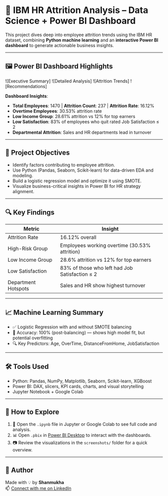 
# 🧠 IBM HR Attrition Analysis – Data Science + Power BI Dashboard

This project dives deep into employee attrition trends using the IBM HR dataset, combining **Python machine learning** and an **interactive Power BI dashboard** to generate actionable business insights.

---

## 🖼️ Power BI Dashboard Highlights

![Executive Summary]
![Detailed Analysis]
![Attrition Trends]
![Recommendations]

**Dashboard Insights**:
- **Total Employees**: 1470 | **Attrition Count**: 237 | **Attrition Rate**: 16.12%
- **Overtime Employees**: 30.53% attrition rate
- **Low Income Group**: 28.61% attrition vs 12% for top earners
- **Low Satisfaction**: 83% of employees who quit rated Job Satisfaction ≤ 2
- **Departmental Attrition**: Sales and HR departments lead in turnover

---

## 🎯 Project Objectives

- Identify factors contributing to employee attrition.
- Use Python (Pandas, Seaborn, Scikit-learn) for data-driven EDA and modeling.
- Build a logistic regression model and optimize it using SMOTE.
- Visualize business-critical insights in Power BI for HR strategy alignment.

---

## 🔍 Key Findings

| Metric | Insight |
|--------|---------|
| Attrition Rate | 16.12% overall |
| High-Risk Group | Employees working overtime (30.53% attrition) |
| Low Income Group | 28.6% attrition vs 12% for top earners |
| Low Satisfaction | 83% of those who left had Job Satisfaction ≤ 2 |
| Department Hotspots | Sales and HR show highest turnover |

---

## 📈 Machine Learning Summary

- ✅ Logistic Regression with and without SMOTE balancing
- 🎯 Accuracy: 100% (post-balancing) — shows high model fit, but potential overfitting
- 🔍 Key Predictors: Age, OverTime, DistanceFromHome, JobSatisfaction


---

## 🛠️ Tools Used

- Python: Pandas, NumPy, Matplotlib, Seaborn, Scikit-learn, XGBoost
- Power BI: DAX, slicers, KPI cards, charts, and visual storytelling
- Jupyter Notebook + Google Colab

---

## 🚀 How to Explore

1. 🔎 Open the `.ipynb` file in Jupyter or Google Colab to see full code and analysis.
2. 📊 Open `.pbix` in [Power BI Desktop](https://powerbi.microsoft.com/en-us/desktop/) to interact with the dashboards.
3. 📷 Review the visualizations in the `screenshots/` folder for a quick overview.

---

## 🙌 Author

Made with 💡 by **Shanmukha**  
📫 [Connect with me on LinkedIn](linkedin.com/in/shanmukha-kuppam-15b04a301)  



